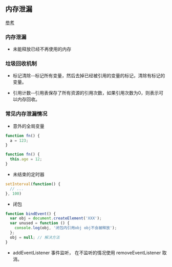## 内存泄漏
[参考](https://mp.weixin.qq.com/s/01_qwiL37Jz9nY57fh7fDA)

### 内存泄漏
* 未能释放已经不再使用的内存

### 垃圾回收机制
* 标记清除--标记所有变量，然后去掉已经被引用的变量的标记，清除有标记的变量。

* 引用计数--引用表保存了所有资源的引用次数，如果引用次数为0，则表示可以内存回收。

### 常见内存泄漏情况
* 意外的全局变量
```js
function fn() {
  a = 123;
}

function fn() {
  this.age = 12;
}
```

* 未结束的定时器
```js
setInterval(function() {
  // ...
}, 100)
```

* 闭包
```js
function bindEvent() {
  var obj = document.createElement('XXX');
  var unused = function () {
    console.log(obj, '闭包内引用obj obj不会被释放');
  };
  obj = null; // 解决方法
}
```

* addEventListener 事件监听， 在不监听的情况使用 removeEventListener 取消。
